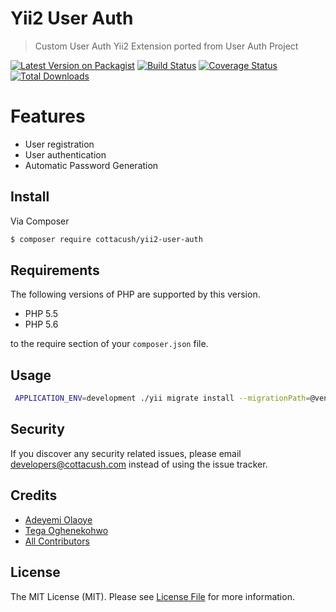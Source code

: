 # Yii2 User Auth
> Custom User Auth Yii2 Extension ported from User Auth Project

[![Latest Version on Packagist][ico-version]][link-packagist]
[![Build Status][ico-travis]][link-travis]
[![Coverage Status][ico-coveralls]][link-coveralls]
[![Total Downloads][ico-downloads]][link-downloads]

# Features
* User registration
* User authentication
* Automatic Password Generation

## Install

Via Composer

``` bash
$ composer require cottacush/yii2-user-auth
```

## Requirements

The following versions of PHP are supported by this version.

* PHP 5.5
* PHP 5.6


to the require section of your `composer.json` file.


Usage
-----
```bash
 APPLICATION_ENV=development ./yii migrate install --migrationPath=@vendor/cottacush/yii2-user-auth/migrations
```

## Security

If you discover any security related issues, please email <developers@cottacush.com> instead of using the issue tracker.

## Credits

- [Adeyemi Olaoye][link-author]
- [Tega Oghenekohwo][link-tega]
- [All Contributors][link-contributors]

## License

The MIT License (MIT). Please see [License File](LICENSE.md) for more information.

[ico-version]: https://img.shields.io/packagist/v/cottacush/yii2-user-auth.svg?style=flat-square
[ico-license]: https://img.shields.io/badge/license-MIT-brightgreen.svg?style=flat-square
[ico-travis]: https://img.shields.io/travis/CottaCush/yii2-user-auth/master.svg?style=flat-square
[ico-coveralls]: https://coveralls.io/repos/github/CottaCush/yii2-user-auth/badge.svg?branch=master
[ico-scrutinizer]: https://img.shields.io/scrutinizer/coverage/g/cottacush/yii2-user-auth.svg?style=flat-square
[ico-code-quality]: https://img.shields.io/scrutinizer/g/cottacush/yii2-user-auth.svg?style=flat-square
[ico-downloads]: https://img.shields.io/packagist/dt/cottacush/yii2-user-auth.svg?style=flat-square

[link-packagist]: https://packagist.org/packages/cottacush/yii2-user-auth
[link-travis]: https://travis-ci.org/CottaCush/yii2-user-auth
[link-coveralls]: https://coveralls.io/github/CottaCush/yii2-user-auth?branch=master
[link-scrutinizer]: https://scrutinizer-ci.com/g/cottacush/yii2-user-auth/code-structure
[link-code-quality]: https://scrutinizer-ci.com/g/cottacush/yii2-user-auth
[link-downloads]: https://packagist.org/packages/cottacush/yii2-user-auth
[link-author]: https://github.com/yemexx1
[link-tega]: https://github.com/tegaphilip
[link-contributors]: ../../contributors